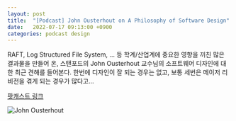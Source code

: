 ```yaml
---
layout: post
title:  "[Podcast] John Ousterhout on A Philosophy of Software Design"
date:   2022-07-17 09:13:00 +0900
categories: podcast design
---
```


RAFT, Log Structured File System, ... 등 학계/산업계에 중요한 영향을 끼친 많은 결과물을 만들어 온, 
스탠포드의 John Ousterhout 교수님의 소프트웨어 디자인에 대한 최근 견해를 들어본다.
한번에 디자인이 잘 되는 경우는 없고, 보통 세번은 메이저 리비전을 겪게 되는 경우가 많다고...


[팟캐스트 링크](https://www.se-radio.net/2022/07/episode-520-john-ousterhout-on-a-philosophy-of-software-design/)

![John Ousterhout](https://www.se-radio.net/wp-content/uploads/2022/07/john-ousterhout-100x125-1.jpg)